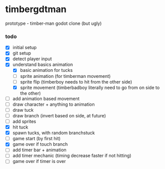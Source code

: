 # timbergdtman
prototype - timber-man godot clone (but ugly)

### todo
- [x] initial setup
- [x] git setup
- [x] detect player input
- [x] understand basics animation
  - [x] basic animation for tucks
  - [ ] sprite animation (for timberman movement)
  - [ ] sprite flip (timberboy needs to hit from the other side)
  - [x] sprite movement (timberbadboy literally need to go from on side to the other)
- [ ] add animation based movement
- [ ] draw character + anything to animation
- [ ] draw tuck
- [ ] draw branch (invert based on side, at future)
- [ ] add sprites
- [x] hit tuck
- [x] spawn tucks, with random branchstuck
- [ ] game start (by first hit)
- [x] game over if touch branch
- [ ] add timer bar + animation
- [ ] add timer mechanic (timing decrease faster if not hitting)
- [ ] game over if timer is over
